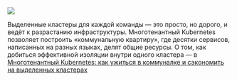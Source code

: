 <!--2025-05-07 11:22:43-->
<div class="yb">
  <div class="rss habr"><img src="https://habrastorage.org/getpro/habr/upload_files/32a/479/ec9/32a479ec98e2a449dca83000ac57c69b.jpg" /><p>Выделенные кластеры для каждой команды — это просто, но дорого, и ведёт к разрастанию инфраструктуры. Многотенантный Kubernetes позволяет построить «коммунальную квартиру», где десятки сервисов, написанных на разных языках, делят общие ресурсы. О том, как добиться эффективной изоляции внутри одного кластера — в <a... <p class="titl"><a href="https://habr.com/ru/companies/tochka/news/907292/?utm_source=habrahabr&utm_medium=rss&utm_campaign=907292">Многотенантный Kubernetes: как ужиться в коммуналке и сэкономить на выделенных кластерах</a></p></div>
</div>
